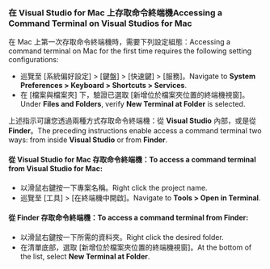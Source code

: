 ### <a name="accessing-a-command-terminal-on-visual-studios-for-mac"></a><span data-ttu-id="479f5-101">在 Visual Studio for Mac 上存取命令終端機</span><span class="sxs-lookup"><span data-stu-id="479f5-101">Accessing a Command Terminal on Visual Studios for Mac</span></span>

<span data-ttu-id="479f5-102">在 Mac 上第一次存取命令終端機時，需要下列設定組態：</span><span class="sxs-lookup"><span data-stu-id="479f5-102">Accessing a command terminal on Mac for the first time requires the following setting configurations:</span></span>

* <span data-ttu-id="479f5-103">巡覽至 [系統偏好設定] > [鍵盤] > [快速鍵] > [服務]。</span><span class="sxs-lookup"><span data-stu-id="479f5-103">Navigate to **System Preferences > Keyboard > Shortcuts > Services**.</span></span>
* <span data-ttu-id="479f5-104">在 [檔案與檔案夾] 下，驗證已選取 [新增位於檔案夾位置的終端機視窗]。</span><span class="sxs-lookup"><span data-stu-id="479f5-104">Under **Files and Folders**, verify **New Terminal at Folder** is selected.</span></span>

<span data-ttu-id="479f5-105">上述指示可讓您透過兩種方式存取命令終端機：從 **Visual Studio** 內部，或是從 **Finder**。</span><span class="sxs-lookup"><span data-stu-id="479f5-105">The preceding instructions enable access a command terminal two ways: from inside **Visual Studio** or from **Finder**.</span></span> 

#### <a name="to-access-a-command-terminal-from-visual-studio-for-mac"></a><span data-ttu-id="479f5-106">從 Visual Studio for Mac 存取命令終端機：</span><span class="sxs-lookup"><span data-stu-id="479f5-106">To access a command terminal from Visual Studio for Mac:</span></span>

* <span data-ttu-id="479f5-107">以滑鼠右鍵按一下專案名稱。</span><span class="sxs-lookup"><span data-stu-id="479f5-107">Right click the project name.</span></span>
* <span data-ttu-id="479f5-108">巡覽至 [工具] > [在終端機中開啟]。</span><span class="sxs-lookup"><span data-stu-id="479f5-108">Navigate to **Tools > Open in Terminal**.</span></span>

#### <a name="to-access-a-command-terminal-from-finder"></a><span data-ttu-id="479f5-109">從 Finder 存取命令終端機：</span><span class="sxs-lookup"><span data-stu-id="479f5-109">To access a command terminal from Finder:</span></span>

* <span data-ttu-id="479f5-110">以滑鼠右鍵按一下所需的資料夾。</span><span class="sxs-lookup"><span data-stu-id="479f5-110">Right click the desired folder.</span></span>
* <span data-ttu-id="479f5-111">在清單底部，選取 [新增位於檔案夾位置的終端機視窗]。</span><span class="sxs-lookup"><span data-stu-id="479f5-111">At the bottom of the list, select **New Terminal at Folder**.</span></span>

